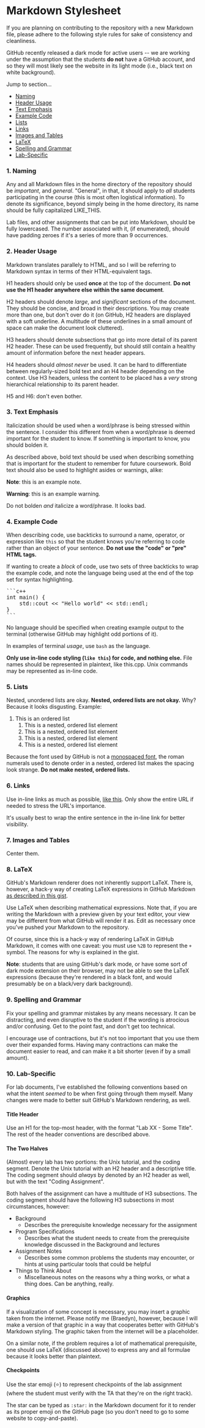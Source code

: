 # Markdown Stylesheet

If you are planning on contributing to the repository with a new Markdown file, please adhere to the following style rules for sake of consistency and cleanliness.

GitHub recently released a dark mode for active users -- we are working under the assumption that the students __do not__ have a GitHub account, and so they will most likely see the website in its light mode (i.e., black text on white background).

Jump to section...
- [Naming](#1-naming)
- [Header Usage](#2-header-usage)
- [Text Emphasis](#3-text-emphasis)
- [Example Code](#4-example-code)
- [Lists](#5-lists)
- [Links](#6-links)
- [Images and Tables](#7-images-and-tables)
- [LaTeX](#8-latex)
- [Spelling and Grammar](#9-spelling-and-grammar)
- [Lab-Specific](#10-lab-specific)

### 1. Naming

Any and all Markdown files in the home directory of the repository should be _important_, and _general_. "General", in that, it should apply to *all* students participating in the course (this is most often logistical information). To denote its significance, beyond simply being in the home directory, its name should be fully capitalized LIKE_THIS.

Lab files, and other assignments that can be put into Markdown, should be fully lowercased. The number associated with it, (if enumerated), should have padding zeroes if it's a series of more than 9 occurrences.

### 2. Header Usage

Markdown translates parallely to HTML, and so I will be referring to Markdown syntax in terms of their HTML-equivalent tags.

H1 headers should only be used __once__ at the top of the document. __Do not use the H1 header anywhere else within the same document__.

H2 headers should denote _large_, and _significant_ sections of the document. They should be concise, and broad in their descriptions. You may create more than one, but don't over do it (on GitHub, H2 headers are displayed with a soft underline. A multitude of these underlines in a small amount of space can make the document look cluttered).

H3 headers should denote subsections that go into more detail of its parent H2 header. These can be used frequently, but should still contain a healthy amount of information before the next header appears.

H4 headers should *almost never* be used. It can be hard to differentiate between regularly-sized bold text and an H4 header depending on the context. Use H3 headers, unless the content to be placed has a _very_ strong hierarchical relationship to its parent header.

H5 and H6: don't even bother.

### 3. Text Emphasis

Italicization should be used when a word/phrase is being stressed within the sentence. I consider this different from when a word/phrase is deemed important for the student to know. If something is important to know, you should bolden it.

As described above, bold text should be used when describing something that is important for the student to remember for future coursework. Bold text should also be used to highlight asides or warnings, alike:

**Note**: this is an example note.

**Warning**: this is an example warning.

Do not bolden _and_ italicize a word/phrase. It looks bad.

### 4. Example Code

When describing code, use backticks to surround a name, operator, or expression like `this` so that the student knows you're referring to code rather than an object of your sentence. __Do not use the "code" or "pre" HTML tags.__

If wanting to create a _block_ of code, use two sets of three backticks to wrap the example code, and note the language being used at the end of the top set for syntax highlighting.

<pre>
```c++
int main() {
    std::cout << "Hello world" << std::endl;
}
```
</pre>

No language should be specified when creating example output to the terminal (otherwise GitHub may highlight odd portions of it).

In examples of terminal _usage_, use `bash` as the language.

__Only use in-line code styling (`like this`) for code, and nothing else.__ File names should be represented in plaintext, like this.cpp. Unix commands may be represented as in-line code.

### 5. Lists

Nested, unordered lists are okay. __Nested, ordered lists are not okay.__ Why? Because it looks disgusting. Example:

1. This is an ordered list
    1. This is a nested, ordered list element
    2. This is a nested, ordered list element
    3. This is a nested, ordered list element
    4. This is a nested, ordered list element

Because the font used by GitHub is not a [monospaced font](https://en.wikipedia.org/wiki/Monospaced_font), the roman numerals used to denote order in a nested, ordered list makes the spacing look strange. __Do not make nested, ordered lists.__

### 6. Links

Use in-line links as much as possible, [like this](https://github.com/braedynl/CSE232/blob/main/.assets/contributing/markdown-stylesheet.md#6-links). Only show the entire URL if needed to stress the URL's importance.

It's usually best to wrap the entire sentence in the in-line link for better visibility.

### 7. Images and Tables

Center them.

### 8. LaTeX

GitHub's Markdown renderer does not inherently support LaTeX. There is, however, a hack-y way of creating LaTeX expressions in GitHub Markdown [as described in this gist](https://gist.github.com/a-rodin/fef3f543412d6e1ec5b6cf55bf197d7b).

Use LaTeX when describing mathematical expressions. Note that, if you are writing the Markdown with a preview given by your text editor, your view may be different from what GitHub will render it as. Edit as necessary once you've pushed your Markdown to the repository.

Of course, since this is a hack-y way of rendering LaTeX in GitHub Markdown, it comes with one caveat: you must use `%2B` to represent the `+` symbol. The reasons for why is explained in the gist.

__Note__: students that are using GitHub's dark mode, or have some sort of dark mode extension on their browser, may not be able to see the LaTeX expressions (because they're rendered in a black font, and would presumably be on a black/very dark background).

### 9. Spelling and Grammar

Fix your spelling and grammar mistakes by any means necessary. It can be distracting, and even disruptive to the student if the wording is atrocious and/or confusing. Get to the point fast, and don't get too technical.

I encourage use of contractions, but it's not too important that you use them over their expanded forms. Having many contractions can make the document easier to read, and can make it a bit shorter (even if by a small amount).

### 10. Lab-Specific

For lab documents, I've established the following conventions based on what the intent _seemed_ to be when first going through them myself. Many changes were made to better suit GitHub's Markdown rendering, as well.

#### Title Header

Use an H1 for the top-most header, with the format "Lab XX - Some Title". The rest of the header conventions are described above.

#### The Two Halves

(Almost) every lab has two portions: the Unix tutorial, and the coding segment. Denote the Unix tutorial with an H2 header and a descriptive title. The coding segment should _always_ by denoted by an H2 header as well, but with the text "Coding Assignment".

Both halves of the assignment can have a multitude of H3 subsections. The coding segment should have the following H3 subsections in most circumstances, however:
- Background
    - Describes the prerequisite knowledge necessary for the assignment
- Program Specifications
    - Describes what the student needs to create from the prerequisite knowledge discussed in the Background and lectures
- Assignment Notes
    - Describes some common problems the students may encounter, or hints at using particular tools that could be helpful
- Things to Think About
    - Miscellaneous notes on the reasons why a thing works, or what a thing does. Can be anything, really.

#### Graphics

If a visualization of some concept is necessary, you may insert a graphic taken from the internet. Please notify me (Braedyn), however, because I will make a version of that graphic in a way that cooperates better with GitHub's Markdown styling. The graphic taken from the internet will be a placeholder.

On a similar note, if the problem requires a lot of mathematical prerequisite, one should use LaTeX (discussed above) to express any and all formulae because it looks better than plaintext.

#### Checkpoints

Use the star emoji (⭐) to represent checkpoints of the lab assignment (where the student must verify with the TA that they're on the right track).

The star can be typed as `:star:` in the Markdown document for it to render as its proper emoji on the GitHub page (so you don't need to go to some website to copy-and-paste).
